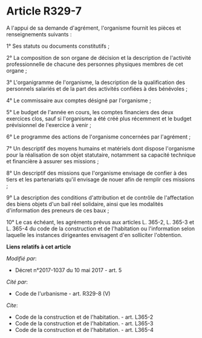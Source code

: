 # Article R329-7

A l'appui de sa demande d'agrément, l'organisme fournit les pièces et renseignements suivants :

1° Ses statuts ou documents constitutifs ;

2° La composition de son organe de décision et la description de l'activité professionnelle de chacune des personnes
physiques membres de cet organe ;

3° L'organigramme de l'organisme, la description de la qualification des personnels salariés et de la part des activités
confiées à des bénévoles ;

4° Le commissaire aux comptes désigné par l'organisme ;

5° Le budget de l'année en cours, les comptes financiers des deux exercices clos, sauf si l'organisme a été créé plus
récemment et le budget prévisionnel de l'exercice à venir ;

6° Le programme des actions de l'organisme concernées par l'agrément ;

7° Un descriptif des moyens humains et matériels dont dispose l'organisme pour la réalisation de son objet statutaire,
notamment sa capacité technique et financière à assurer ses missions ;

8° Un descriptif des missions que l'organisme envisage de confier à des tiers et les partenariats qu'il envisage de nouer
afin de remplir ces missions ;

9° La description des conditions d'attribution et de contrôle de l'affectation des biens objets d'un bail réel solidaire,
ainsi que les modalités d'information des preneurs de ces baux ;

10° Le cas échéant, les agréments prévus aux articles L. 365-2, L. 365-3 et L. 365-4 du code de la construction et de
l'habitation ou l'information selon laquelle les instances dirigeantes envisagent d'en solliciter l'obtention.

**Liens relatifs à cet article**

_Modifié par_:

  - Décret n°2017-1037 du 10 mai 2017 - art. 5

_Cité par_:

  - Code de l'urbanisme - art. R329-8 (V)

_Cite_:

  - Code de la construction et de l'habitation. - art. L365-2
  - Code de la construction et de l'habitation. - art. L365-3
  - Code de la construction et de l'habitation. - art. L365-4

